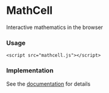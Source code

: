 # MathCell

Interactive mathematics in the browser

### Usage ###

```
<script src="mathcell.js"></script>
```

### Implementation ###

See the <a href="docs/index.html">documentation</a> for details